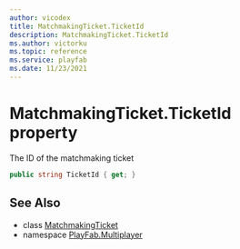```yaml
---
author: vicodex
title: MatchmakingTicket.TicketId
description: MatchmakingTicket.TicketId
ms.author: victorku
ms.topic: reference
ms.service: playfab
ms.date: 11/23/2021
---
```


# MatchmakingTicket.TicketId property

The ID of the matchmaking ticket

```csharp
public string TicketId { get; }
```

## See Also

* class [MatchmakingTicket](../MatchmakingTicket.md)
* namespace [PlayFab.Multiplayer](../../PlayFabMultiplayerSDK.md)

